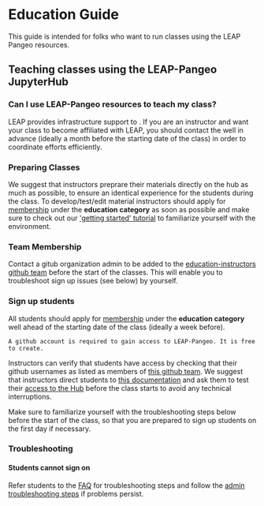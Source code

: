 # Education Guide

This guide is intended for folks who want to run classes using the LEAP Pangeo resources.

## Teaching classes using the LEAP-Pangeo JupyterHub

### Can I use LEAP-Pangeo resources to teach my class?

LEAP provides infrastructure support to [](reference.education.leap_affiliated_course). If you are an instructor and want your class to become affiliated with LEAP, you should contact the [](support.data_compute_team) well in advance (ideally a month before the starting date of the class) in order to coordinate efforts efficiently.

### Preparing Classes

We suggest that instructors preprare their materials directly on the hub as much as possible, to ensure an identical experience for the students during the class. To develop/test/edit material instructors should apply for [membership](users.membership.apply) under the **education category** as soon as possible and make sure to check out our ['getting started' tutorial](tutorial.getting_started) to familiarize yourself with the environment.

### Team Membership

Contact a gitub organization admin to be added to the [education-instructors github team](https://github.com/orgs/leap-stc/teams/education-instructors) before the start of the classes. This will enable you to troubleshoot sign up issues (see below) by yourself.

### Sign up students

All students should apply for [membership](users.membership.apply) under the **education category** well ahead of the starting date of the class (ideally a week before).

```{important}
A github account is required to gain access to LEAP-Pangeo. It is free to create.
```

Instructors can verify that students have access by checking that their github usernames as listed as members of [this github team](https://github.com/orgs/leap-stc/teams/leap-pangeo-base-access). We suggest that instructors direct students to [this documentation](https://leap-stc.github.io/intro.html) and ask them to test their [access to the Hub](hub:server:login) before the class starts to avoid any technical interruptions.

Make sure to familiarize yourself with the troubleshooting steps below before the start of the class, so that you are prepared to sign up students on the first day if necessary.

### Troubleshooting

#### Students cannot sign on

Refer students to the [FAQ](faq.cannot-log-into-hub) for troubleshooting steps and follow the [admin troubleshooting steps](guide.team.admin.member_signup_troubleshooting) if problems persist.
